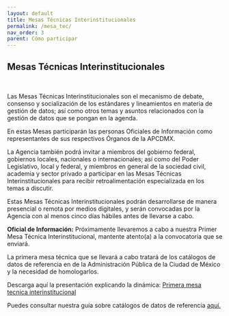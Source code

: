 ```yaml
---
layout: default
title: Mesas Técnicas Interinstitucionales
permalink: /mesa_tec/
nav_order: 3
parent: Cómo participar
---
```


<div class="text-justify">
<h2>Mesas Técnicas Interinstitucionales</h2>
 <br>
<p >Las Mesas Técnicas Interinstitucionales son el mecanismo de debate, consenso y socialización de los estándares y lineamientos en materia de gestión de datos; así como otros temas y asuntos relacionados con la gestión de datos que se pongan en la agenda. </p>
<p>En estas Mesas participarán las personas Oficiales de Información como representantes de sus respectivos Órganos de la APCDMX.</p>
<p> 
La Agencia también podrá invitar a miembros del gobierno federal, gobiernos locales, nacionales o internacionales; así como del Poder Legislativo, local y federal, y miembros en general de la sociedad civil, academia y sector privado a participar en las Mesas Técnicas Interinstitucionales para recibir retroalimentación especializada en los temas a discutir.  </p>
<p>
Estas Mesas Técnicas Interinstitucionales podrán desarrollarse de manera presencial o remota por medios digitales, y serán convocadas por la Agencia con al menos cinco días hábiles antes de llevarse a cabo.</p>

<p><strong>Oficial de Información:</strong> Próximamente llevaremos a cabo a nuestra Primer Mesa Técnica Interinstitucional, mantente atento(a) a la convocatoria que se enviará.  
</p>
<p>La primera mesa técnica que se llevará a cabo tratará de los catálogos de datos de referencia en de la Administración Pública de la Ciudad de México y la necesidad de homologarlos. </p>

<p>Descarga aquí la presentación explicando la dinámica: <a target="_blank" href="https://politicadedatos.cdmx.gob.mx/assets/ppts/Primera mesa tecnica interinstitucional.pdf"  download="Primera mesa tecnica interinstitucional.pdf">Primera mesa tecnica interinstitucional</a></p> 

<p>Puedes consultar nuestra guía sobre catálogos de datos de referencia <a href="https://politicadedatos.cdmx.gob.mx/cultura/guias/catalogos_referencia">aquí.</a>
</p> 

</div>



